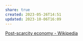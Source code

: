 ```yaml
---
share: true
created: 2023-05-26T14:51
updated: 2023-10-06T16:09
---
```


[Post-scarcity economy - Wikipedia](https://en.wikipedia.org/wiki/Post-scarcity_economy)
